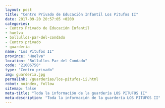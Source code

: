 ```yaml
---
layout: post
title: "Centro Privado de Educación Infantil Los Pitufos II"
date: 2017-09-20 20:57:05 +0200
categories:
- Centro Privado de Educación Infantil
- huelva
- bollullos-par-del-condado
- Centro privado
- guarderia
name: "Los Pitufos II"
province: "Huelva"
location: "Bollullos Par del Condado"
code: "21006750"
type: "Centro privado"
img: guarderia.jpg
permalink: /guarderias/los-pitufos-ii.html
robot: noindex, follow
sitemap: false
meta-title: "Toda la información de la guardería LOS PITUFOS II"
meta-description: "Toda la información de la guardería LOS PITUFOS II"
---
```


